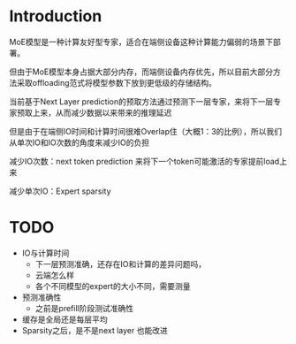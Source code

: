 # Introduction
MoE模型是一种计算友好型专家，适合在端侧设备这种计算能力偏弱的场景下部署。

但由于MoE模型本身占据大部分内存，而端侧设备内存优先，所以目前大部分方法采取offloading范式将模型参数下放到更低级的存储结构。

当前基于Next Layer prediction的预取方法通过预测下一层专家，来将下一层专家预取上来，从而减少数据以来带来的推理延迟

但是由于在端侧IO时间和计算时间很难Overlap住（大概1：3的比例），所以我们从单次IO和IO次数的角度来减少IO的负担

减少IO次数：next token prediction 来将下一个token可能激活的专家提前load上来

减少单次IO：Expert sparsity



# TODO
- IO与计算时间
  - 下一层预测准确，还存在IO和计算的差异问题吗，
  - 云端怎么样
  - 各个不同模型的expert的大小不同，需要测量
- 预测准确性
  - 之前是prefill阶段测试准确性
- 缓存是全局还是每层平均
- Sparsity之后，是不是next layer 也能改进